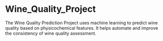 # Wine_Quality_Project
The Wine Quality Prediction Project uses machine learning to predict wine quality based on physicochemical features. It helps automate and improve the consistency of wine quality assessment.
